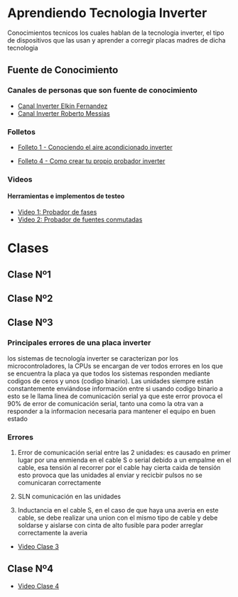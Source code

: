 # Aprendiendo Tecnologia Inverter
Conocimientos tecnicos los cuales hablan de la tecnologia inverter, el tipo de dispositivos que las usan y aprender a corregir placas madres de dicha tecnologia 

## Fuente de Conocimiento 
### Canales de personas que son fuente de conocimiento 
- [Canal Inverter Elkin Fernandez](http://www.youtube.com/@elkinkon)
- [Canal Inverter Roberto Messias](http://www.youtube.com/@RobertoMessiasLATAM)
### Folletos
-  [Folleto 1 - Conociendo el aire acondicionado inverter](Conociendo-el-aire-inverter.pdf)

- [Folleto 4 - Como crear tu propio probador inverter](Aprendiendo-tecnologia-inverter.pdf)
### Videos
#### Herramientas e implementos de testeo
- [Video 1: Probador de fases](https://www.youtube.com/watch?v=ebA_f-2gdBg&ab_channel=ElkinFernandez)
- [Video 2: Probador de fuentes conmutadas](https://www.youtube.com/watch?v=GmCZPU3ljqA&t=7s&ab_channel=ElkinFernandez)

# Clases
## Clase Nº1
## Clase Nº2
## Clase Nº3
### Principales errores de una placa inverter 

los sistemas de tecnología inverter se caracterizan por los microcontroladores, la CPUs se encargan de ver todos errores en los que se encuentra la placa ya que todos los sistemas responden mediante codigos de ceros y unos (codigo binario). 
Las unidades siempre están constantemente enviándose información entre si usando codigo binario a esto se le llama linea de comunicación serial ya que este error provoca el 90% de error de comunicación serial, tanto una como la otra van a responder a la informacion necesaria para mantener el equipo en buen estado 

### Errores 

1. Error de comunicación serial entre las 2 unidades: es causado en primer lugar por una enmienda en el cable S o serial debido a un empalme en el cable, esa tensión al recorrer por el cable hay cierta caida de tensión esto provoca que las unidades al enviar y recicbir pulsos no se comunicaran correctamente

2. SLN comunicación en las unidades 

3. Inductancia en el cable S, en el caso de que haya una averia en este cable, se debe realizar una union con el mismo tipo de cable y debe soldarse y aislarse con cinta de alto fusible para poder arreglar correctamente la averia



- [Video Clase 3](https://www.youtube.com/watch?v=l2PV4MZpK7o)


## Clase Nº4

- [Video Clase 4](https://www.youtube.com/watch?v=fWJPoZlrtVE)